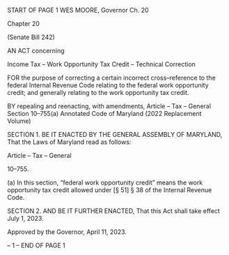 START OF PAGE 1
WES MOORE, Governor Ch. 20

Chapter 20

(Senate Bill 242)

AN ACT concerning

Income Tax – Work Opportunity Tax Credit – Technical Correction

FOR the purpose of correcting a certain incorrect cross–reference to the federal Internal
Revenue Code relating to the federal work opportunity credit; and generally relating
to the work opportunity tax credit.

BY repealing and reenacting, with amendments,
Article – Tax – General
Section 10–755(a)
Annotated Code of Maryland
(2022 Replacement Volume)

SECTION 1. BE IT ENACTED BY THE GENERAL ASSEMBLY OF MARYLAND,
That the Laws of Maryland read as follows:

Article – Tax – General

10–755.

(a) In this section, “federal work opportunity credit” means the work opportunity
tax credit allowed under [§ 51] § 38 of the Internal Revenue Code.

SECTION 2. AND BE IT FURTHER ENACTED, That this Act shall take effect July
1, 2023.

Approved by the Governor, April 11, 2023.

– 1 –
END OF PAGE 1